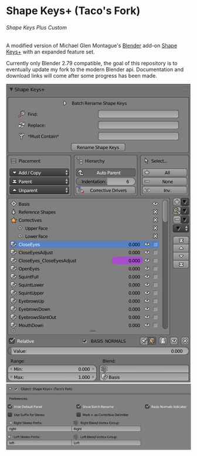 Shape Keys+ (Taco's Fork)
===========
###### Shape Keys Plus Custom

A modified version of Michael Glen Montague's [Blender](https://www.blender.org/) add-on [Shape Keys+](https://github.com/MichaelGlenMontague/shape_keys_plus) with an expanded feature set.

Currently only Blender 2.79 compatible, the goal of this repository is to eventually update my fork to the modern Blender api. Documentation and download links will come after some progress has been made.

![0|503x812](./screenshot1.png)
![0|686x245](./screenshot2.png)
